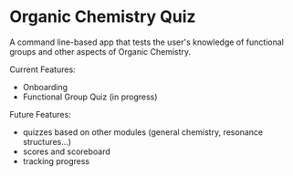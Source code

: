 # Organic Chemistry Quiz

A command line-based app that tests the user's knowledge of functional 
groups and other aspects of Organic Chemistry.

Current Features:
- Onboarding
- Functional Group Quiz (in progress)

Future Features:
- quizzes based on other modules (general chemistry, resonance structures...)
- scores and scoreboard
- tracking progress

